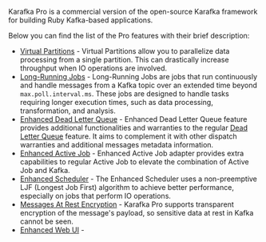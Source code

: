 Karafka Pro is a commercial version of the open-source Karafka framework for building Ruby Kafka-based applications.

Below you can find the list of the Pro features with their brief description:

- [Virtual Partitions](Pro-Virtual-Partitions) - Virtual Partitions allow you to parallelize data processing from a single partition. This can drastically increase throughput when IO operations are involved.
- [Long-Running Jobs](Pro-Long-Running-Jobs) - Long-Running Jobs are jobs that run continuously and handle messages from a Kafka topic over an extended time beyond `max.poll.interval.ms`. These jobs are designed to handle tasks requiring longer execution times, such as data processing, transformation, and analysis.
- [Enhanced Dead Letter Queue](Pro-Enhanced-Dead-Letter-Queue) - Enhanced Dead Letter Queue feature provides additional functionalities and warranties to the regular [Dead Letter Queue](Pro-Enhanced-Dead-Letter-Queue) feature. It aims to complement it with other dispatch warranties and additional messages metadata information.
- [Enhanced Active Job](Pro-Enhanced-Active-Job) - Enhanced Active Job adapter provides extra capabilities to regular Active Job to elevate the combination of Active Job and Kafka.
- [Enhanced Scheduler](Pro-Enhanced-Scheduler) - The Enhanced Scheduler uses a non-preemptive LJF (Longest Job First) algorithm to achieve better performance, especially on jobs that perform IO operations.
- [Messages At Rest Encryption](Pro-Messages-At-Rest-Encryption) - Karafka Pro supports transparent encryption of the message's payload, so sensitive data at rest in Kafka cannot be seen.
- [Enhanced Web UI](#tba) - 
